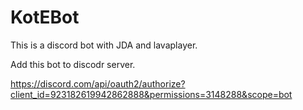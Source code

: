 # KotEBot

This is a discord bot with JDA and lavaplayer.


Add this bot to discodr server.

https://discord.com/api/oauth2/authorize?client_id=923182619942862888&permissions=3148288&scope=bot
